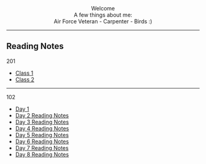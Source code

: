 
<div align ="center"> Welcome </div>
<div align ="center">A few things about me:</div>
<div align ="center"> Air Force Veteran - Carpenter - Birds :)</div>

---
## Reading Notes
201
- [Class 1](class-01.md)
- [Class 2](class-02.md)

---

102


- [Day 1](day-1-reading-notes.md)
- [Day 2 Reading Notes](day-2-reading-notes.md)
- [Day 3 Reading Notes](day-3-reading-notes.md)
- [Day 4 Reading Notes](day-4-reading-notes.md)
- [Day 5 Reading Notes](day-5-reading-notes.md)
- [Day 6 Reading Notes](day-6-reading-notes.md)
- [Day 7 Reading Notes](day-7-reading-notes.md)
- [Day 8 Reading Notes](day-8-reading-notes.md)